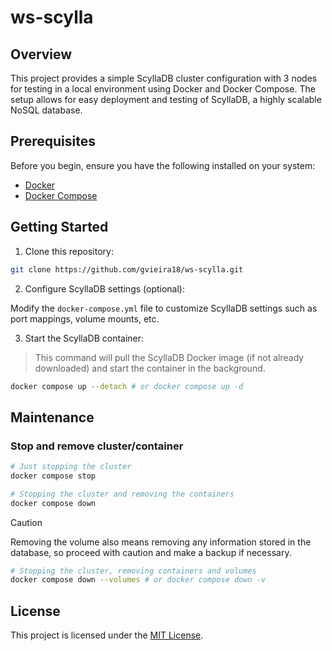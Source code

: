 # ws-scylla

## Overview

This project provides a simple ScyllaDB cluster configuration with 3 nodes for testing in a local environment using Docker and Docker Compose. The setup allows for easy deployment and testing of ScyllaDB, a highly scalable NoSQL database.

## Prerequisites

Before you begin, ensure you have the following installed on your system:

- [Docker](https://docs.docker.com/engine/install/ubuntu/)
- [Docker Compose](https://docs.docker.com/compose/install/linux/)

## Getting Started

1. Clone this repository:

```bash
git clone https://github.com/gvieira18/ws-scylla.git
```

2. Configure ScyllaDB settings (optional):

Modify the `docker-compose.yml` file to customize ScyllaDB settings such as port mappings, volume mounts, etc.

3. Start the ScyllaDB container:

> This command will pull the ScyllaDB Docker image (if not already downloaded) and start the container in the background.

```bash
docker compose up --detach # or docker compose up -d
```

## Maintenance

### Stop and remove cluster/container

```bash
# Just stopping the cluster
docker compose stop
```

```bash
# Stopping the cluster and removing the containers
docker compose down
```

> [!CAUTION]
> Removing the volume also means removing any information stored in the database, so proceed with caution and make a backup if necessary.

```bash
# Stopping the cluster, removing containers and volumes
docker compose down --volumes # or docker compose down -v
```

## License

This project is licensed under the [MIT License](LICENSE).
